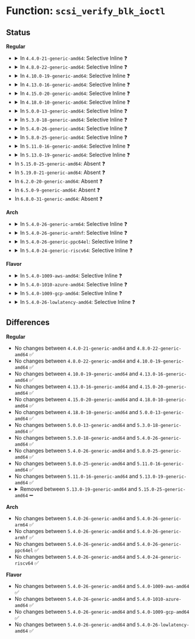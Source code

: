 # Function: <code>scsi_verify_blk_ioctl</code>

## Status
<b>Regular</b>
<ul>
<li>
<details>
<summary>In <code>4.4.0-21-generic-amd64</code>: Selective Inline ❓</summary>

```c
int scsi_verify_blk_ioctl(struct block_device * bd, unsigned int cmd)
```

```json
{
  "name": "scsi_verify_blk_ioctl",
  "collision_type": "Unique Global",
  "inline_type": "Selective",
  "funcs": [
    {
      "addr": 18446744071582826656,
      "name": "scsi_verify_blk_ioctl",
      "external": true,
      "loc": "block/scsi_ioctl.c:692",
      "file": "block/scsi_ioctl.c",
      "inline": "not declared, inlined",
      "caller_inline": [],
      "caller_func": [
        "drivers/scsi/sd.c:sd_ioctl",
        "drivers/md/dm.c:dm_blk_ioctl"
      ]
    }
  ],
  "symbols": [
    {
      "addr": 18446744071582826656,
      "name": "scsi_verify_blk_ioctl",
      "section": ".text",
      "bind": "STB_GLOBAL",
      "size": 261
    }
  ]
}
```
</details>
</li>
<li>
<details>
<summary>In <code>4.8.0-22-generic-amd64</code>: Selective Inline ❓</summary>

```c
int scsi_verify_blk_ioctl(struct block_device * bd, unsigned int cmd)
```

```json
{
  "name": "scsi_verify_blk_ioctl",
  "collision_type": "Unique Global",
  "inline_type": "Selective",
  "funcs": [
    {
      "addr": 18446744071583104832,
      "name": "scsi_verify_blk_ioctl",
      "external": true,
      "loc": "block/scsi_ioctl.c:692",
      "file": "block/scsi_ioctl.c",
      "inline": "not declared, inlined",
      "caller_inline": [],
      "caller_func": [
        "drivers/scsi/sd.c:sd_ioctl",
        "drivers/md/dm.c:dm_blk_ioctl"
      ]
    }
  ],
  "symbols": [
    {
      "addr": 18446744071583104832,
      "name": "scsi_verify_blk_ioctl",
      "section": ".text",
      "bind": "STB_GLOBAL",
      "size": 266
    }
  ]
}
```
</details>
</li>
<li>
<details>
<summary>In <code>4.10.0-19-generic-amd64</code>: Selective Inline ❓</summary>

```c
int scsi_verify_blk_ioctl(struct block_device * bd, unsigned int cmd)
```

```json
{
  "name": "scsi_verify_blk_ioctl",
  "collision_type": "Unique Global",
  "inline_type": "Selective",
  "funcs": [
    {
      "addr": 18446744071583216336,
      "name": "scsi_verify_blk_ioctl",
      "external": true,
      "loc": "block/scsi_ioctl.c:695",
      "file": "block/scsi_ioctl.c",
      "inline": "not declared, inlined",
      "caller_inline": [],
      "caller_func": [
        "drivers/scsi/sd.c:sd_ioctl",
        "drivers/md/dm.c:dm_blk_ioctl"
      ]
    }
  ],
  "symbols": [
    {
      "addr": 18446744071583216336,
      "name": "scsi_verify_blk_ioctl",
      "section": ".text",
      "bind": "STB_GLOBAL",
      "size": 266
    }
  ]
}
```
</details>
</li>
<li>
<details>
<summary>In <code>4.13.0-16-generic-amd64</code>: Selective Inline ❓</summary>

```c
int scsi_verify_blk_ioctl(struct block_device * bd, unsigned int cmd)
```

```json
{
  "name": "scsi_verify_blk_ioctl",
  "collision_type": "Unique Global",
  "inline_type": "Selective",
  "funcs": [
    {
      "addr": 18446744071583314256,
      "name": "scsi_verify_blk_ioctl",
      "external": true,
      "loc": "block/scsi_ioctl.c:693",
      "file": "block/scsi_ioctl.c",
      "inline": "not declared, inlined",
      "caller_inline": [],
      "caller_func": [
        "drivers/scsi/sd.c:sd_ioctl"
      ]
    }
  ],
  "symbols": [
    {
      "addr": 18446744071583314256,
      "name": "scsi_verify_blk_ioctl",
      "section": ".text",
      "bind": "STB_GLOBAL",
      "size": 265
    }
  ]
}
```
</details>
</li>
<li>
<details>
<summary>In <code>4.15.0-20-generic-amd64</code>: Selective Inline ❓</summary>

```c
int scsi_verify_blk_ioctl(struct block_device * bd, unsigned int cmd)
```

```json
{
  "name": "scsi_verify_blk_ioctl",
  "collision_type": "Unique Global",
  "inline_type": "Selective",
  "funcs": [
    {
      "addr": 18446744071583497184,
      "name": "scsi_verify_blk_ioctl",
      "external": true,
      "loc": "block/scsi_ioctl.c:693",
      "file": "block/scsi_ioctl.c",
      "inline": "not declared, inlined",
      "caller_inline": [],
      "caller_func": [
        "drivers/scsi/sd.c:sd_ioctl"
      ]
    }
  ],
  "symbols": [
    {
      "addr": 18446744071583497184,
      "name": "scsi_verify_blk_ioctl",
      "section": ".text",
      "bind": "STB_GLOBAL",
      "size": 265
    }
  ]
}
```
</details>
</li>
<li>
<details>
<summary>In <code>4.18.0-10-generic-amd64</code>: Selective Inline ❓</summary>

```c
int scsi_verify_blk_ioctl(struct block_device * bd, unsigned int cmd)
```

```json
{
  "name": "scsi_verify_blk_ioctl",
  "collision_type": "Unique Global",
  "inline_type": "Selective",
  "funcs": [
    {
      "addr": 18446744071583714101,
      "name": "scsi_verify_blk_ioctl",
      "external": true,
      "loc": "block/scsi_ioctl.c:689",
      "file": "block/scsi_ioctl.c",
      "inline": "not declared, inlined",
      "caller_inline": [
        "block/scsi_ioctl.c:scsi_cmd_blk_ioctl"
      ],
      "caller_func": [
        "drivers/scsi/sd.c:sd_ioctl"
      ]
    }
  ],
  "symbols": [
    {
      "addr": 18446744071583710832,
      "name": "scsi_verify_blk_ioctl",
      "section": ".text",
      "bind": "STB_GLOBAL",
      "size": 48
    }
  ]
}
```
</details>
</li>
<li>
<details>
<summary>In <code>5.0.0-13-generic-amd64</code>: Selective Inline ❓</summary>

```c
int scsi_verify_blk_ioctl(struct block_device * bd, unsigned int cmd)
```

```json
{
  "name": "scsi_verify_blk_ioctl",
  "collision_type": "Unique Global",
  "inline_type": "Selective",
  "funcs": [
    {
      "addr": 18446744071583823349,
      "name": "scsi_verify_blk_ioctl",
      "external": true,
      "loc": "block/scsi_ioctl.c:689",
      "file": "block/scsi_ioctl.c",
      "inline": "not declared, inlined",
      "caller_inline": [
        "block/scsi_ioctl.c:scsi_cmd_blk_ioctl"
      ],
      "caller_func": [
        "drivers/scsi/sd.c:sd_ioctl"
      ]
    }
  ],
  "symbols": [
    {
      "addr": 18446744071583820000,
      "name": "scsi_verify_blk_ioctl",
      "section": ".text",
      "bind": "STB_GLOBAL",
      "size": 48
    }
  ]
}
```
</details>
</li>
<li>
<details>
<summary>In <code>5.3.0-18-generic-amd64</code>: Selective Inline ❓</summary>

```c
int scsi_verify_blk_ioctl(struct block_device * bd, unsigned int cmd)
```

```json
{
  "name": "scsi_verify_blk_ioctl",
  "collision_type": "Unique Global",
  "inline_type": "Selective",
  "funcs": [
    {
      "addr": 18446744071584013893,
      "name": "scsi_verify_blk_ioctl",
      "external": true,
      "loc": "block/scsi_ioctl.c:675",
      "file": "block/scsi_ioctl.c",
      "inline": "not declared, inlined",
      "caller_inline": [
        "block/scsi_ioctl.c:scsi_cmd_blk_ioctl"
      ],
      "caller_func": [
        "drivers/scsi/sd.c:sd_ioctl"
      ]
    }
  ],
  "symbols": [
    {
      "addr": 18446744071584010608,
      "name": "scsi_verify_blk_ioctl",
      "section": ".text",
      "bind": "STB_GLOBAL",
      "size": 48
    }
  ]
}
```
</details>
</li>
<li>
<details>
<summary>In <code>5.4.0-26-generic-amd64</code>: Selective Inline ❓</summary>

```c
int scsi_verify_blk_ioctl(struct block_device * bd, unsigned int cmd)
```

```json
{
  "name": "scsi_verify_blk_ioctl",
  "collision_type": "Unique Global",
  "inline_type": "Selective",
  "funcs": [
    {
      "addr": 18446744071584117429,
      "name": "scsi_verify_blk_ioctl",
      "external": true,
      "loc": "block/scsi_ioctl.c:675",
      "file": "block/scsi_ioctl.c",
      "inline": "not declared, inlined",
      "caller_inline": [
        "block/scsi_ioctl.c:scsi_cmd_blk_ioctl"
      ],
      "caller_func": [
        "drivers/scsi/sd.c:sd_compat_ioctl",
        "drivers/scsi/sd.c:sd_ioctl"
      ]
    }
  ],
  "symbols": [
    {
      "addr": 18446744071584114096,
      "name": "scsi_verify_blk_ioctl",
      "section": ".text",
      "bind": "STB_GLOBAL",
      "size": 48
    }
  ]
}
```
</details>
</li>
<li>
<details>
<summary>In <code>5.8.0-25-generic-amd64</code>: Selective Inline ❓</summary>

```c
int scsi_verify_blk_ioctl(struct block_device * bd, unsigned int cmd)
```

```json
{
  "name": "scsi_verify_blk_ioctl",
  "collision_type": "Unique Global",
  "inline_type": "Selective",
  "funcs": [
    {
      "addr": 18446744071584509728,
      "name": "scsi_verify_blk_ioctl",
      "external": true,
      "loc": "block/scsi_ioctl.c:855",
      "file": "block/scsi_ioctl.c",
      "inline": "not declared, inlined",
      "caller_inline": [],
      "caller_func": [
        "drivers/scsi/sd.c:sd_ioctl_common"
      ]
    }
  ],
  "symbols": [
    {
      "addr": 18446744071584509728,
      "name": "scsi_verify_blk_ioctl",
      "section": ".text",
      "bind": "STB_GLOBAL",
      "size": 48
    }
  ]
}
```
</details>
</li>
<li>
<details>
<summary>In <code>5.11.0-16-generic-amd64</code>: Selective Inline ❓</summary>

```c
int scsi_verify_blk_ioctl(struct block_device * bd, unsigned int cmd)
```

```json
{
  "name": "scsi_verify_blk_ioctl",
  "collision_type": "Unique Global",
  "inline_type": "Selective",
  "funcs": [
    {
      "addr": 18446744071584619712,
      "name": "scsi_verify_blk_ioctl",
      "external": true,
      "loc": "block/scsi_ioctl.c:846",
      "file": "block/scsi_ioctl.c",
      "inline": "not declared, inlined",
      "caller_inline": [],
      "caller_func": [
        "drivers/scsi/sd.c:sd_ioctl_common"
      ]
    }
  ],
  "symbols": [
    {
      "addr": 18446744071584619712,
      "name": "scsi_verify_blk_ioctl",
      "section": ".text",
      "bind": "STB_GLOBAL",
      "size": 51
    }
  ]
}
```
</details>
</li>
<li>
<details>
<summary>In <code>5.13.0-19-generic-amd64</code>: Selective Inline ❓</summary>

```c
int scsi_verify_blk_ioctl(struct block_device * bd, unsigned int cmd)
```

```json
{
  "name": "scsi_verify_blk_ioctl",
  "collision_type": "Unique Global",
  "inline_type": "Selective",
  "funcs": [
    {
      "addr": 18446744071584648112,
      "name": "scsi_verify_blk_ioctl",
      "external": true,
      "loc": "block/scsi_ioctl.c:842",
      "file": "block/scsi_ioctl.c",
      "inline": "not declared, inlined",
      "caller_inline": [],
      "caller_func": [
        "drivers/scsi/sd.c:sd_ioctl_common"
      ]
    }
  ],
  "symbols": [
    {
      "addr": 18446744071584648112,
      "name": "scsi_verify_blk_ioctl",
      "section": ".text",
      "bind": "STB_GLOBAL",
      "size": 51
    }
  ]
}
```
</details>
</li>
<li>
In <code>5.15.0-25-generic-amd64</code>: Absent ❓
</li>
<li>
In <code>5.19.0-21-generic-amd64</code>: Absent ❓
</li>
<li>
In <code>6.2.0-20-generic-amd64</code>: Absent ❓
</li>
<li>
In <code>6.5.0-9-generic-amd64</code>: Absent ❓
</li>
<li>
In <code>6.8.0-31-generic-amd64</code>: Absent ❓
</li>
</ul>
<b>Arch</b>
<ul>
<li>
<details>
<summary>In <code>5.4.0-26-generic-arm64</code>: Selective Inline ❓</summary>

```c
int scsi_verify_blk_ioctl(struct block_device * bd, unsigned int cmd)
```

```json
{
  "name": "scsi_verify_blk_ioctl",
  "collision_type": "Unique Global",
  "inline_type": "Selective",
  "funcs": [
    {
      "addr": 18446603336495961752,
      "name": "scsi_verify_blk_ioctl",
      "external": true,
      "loc": "block/scsi_ioctl.c:675",
      "file": "block/scsi_ioctl.c",
      "inline": "not declared, inlined",
      "caller_inline": [
        "block/scsi_ioctl.c:scsi_cmd_blk_ioctl"
      ],
      "caller_func": [
        "drivers/scsi/sd.c:sd_compat_ioctl",
        "drivers/scsi/sd.c:sd_ioctl"
      ]
    }
  ],
  "symbols": [
    {
      "addr": 18446603336495954136,
      "name": "scsi_verify_blk_ioctl",
      "section": ".text",
      "bind": "STB_GLOBAL",
      "size": 80
    }
  ]
}
```
</details>
</li>
<li>
<details>
<summary>In <code>5.4.0-26-generic-armhf</code>: Selective Inline ❓</summary>

```c
int scsi_verify_blk_ioctl(struct block_device * bd, unsigned int cmd)
```

```json
{
  "name": "scsi_verify_blk_ioctl",
  "collision_type": "Unique Global",
  "inline_type": "Selective",
  "funcs": [
    {
      "addr": 3229305752,
      "name": "scsi_verify_blk_ioctl",
      "external": true,
      "loc": "block/scsi_ioctl.c:675",
      "file": "block/scsi_ioctl.c",
      "inline": "not declared, inlined",
      "caller_inline": [
        "block/scsi_ioctl.c:scsi_cmd_blk_ioctl"
      ],
      "caller_func": [
        "drivers/scsi/sd.c:sd_ioctl"
      ]
    }
  ],
  "symbols": [
    {
      "addr": 3229301372,
      "name": "scsi_verify_blk_ioctl",
      "section": ".text",
      "bind": "STB_GLOBAL",
      "size": 76
    }
  ]
}
```
</details>
</li>
<li>
<details>
<summary>In <code>5.4.0-26-generic-ppc64el</code>: Selective Inline ❓</summary>

```c
int scsi_verify_blk_ioctl(struct block_device * bd, unsigned int cmd)
```

```json
{
  "name": "scsi_verify_blk_ioctl",
  "collision_type": "Unique Global",
  "inline_type": "Selective",
  "funcs": [
    {
      "addr": 13835058055290182548,
      "name": "scsi_verify_blk_ioctl",
      "external": true,
      "loc": "block/scsi_ioctl.c:675",
      "file": "block/scsi_ioctl.c",
      "inline": "not declared, inlined",
      "caller_inline": [
        "block/scsi_ioctl.c:scsi_cmd_blk_ioctl"
      ],
      "caller_func": [
        "drivers/scsi/sd.c:sd_compat_ioctl",
        "drivers/scsi/sd.c:sd_ioctl"
      ]
    }
  ],
  "symbols": [
    {
      "addr": 13835058055290176912,
      "name": "scsi_verify_blk_ioctl",
      "section": ".text",
      "bind": "STB_GLOBAL",
      "size": 120
    }
  ]
}
```
</details>
</li>
<li>
<details>
<summary>In <code>5.4.0-24-generic-riscv64</code>: Selective Inline ❓</summary>

```c
int scsi_verify_blk_ioctl(struct block_device * bd, unsigned int cmd)
```

```json
{
  "name": "scsi_verify_blk_ioctl",
  "collision_type": "Unique Global",
  "inline_type": "Selective",
  "funcs": [
    {
      "addr": 18446743936275066884,
      "name": "scsi_verify_blk_ioctl",
      "external": true,
      "loc": "block/scsi_ioctl.c:675",
      "file": "block/scsi_ioctl.c",
      "inline": "not declared, inlined",
      "caller_inline": [
        "block/scsi_ioctl.c:scsi_cmd_blk_ioctl"
      ],
      "caller_func": [
        "drivers/scsi/sd.c:sd_ioctl"
      ]
    }
  ],
  "symbols": [
    {
      "addr": 18446743936275063792,
      "name": "scsi_verify_blk_ioctl",
      "section": ".text",
      "bind": "STB_GLOBAL",
      "size": 60
    }
  ]
}
```
</details>
</li>
</ul>
<b>Flavor</b>
<ul>
<li>
<details>
<summary>In <code>5.4.0-1009-aws-amd64</code>: Selective Inline ❓</summary>

```c
int scsi_verify_blk_ioctl(struct block_device * bd, unsigned int cmd)
```

```json
{
  "name": "scsi_verify_blk_ioctl",
  "collision_type": "Unique Global",
  "inline_type": "Selective",
  "funcs": [
    {
      "addr": 18446744071584086165,
      "name": "scsi_verify_blk_ioctl",
      "external": true,
      "loc": "block/scsi_ioctl.c:675",
      "file": "block/scsi_ioctl.c",
      "inline": "not declared, inlined",
      "caller_inline": [
        "block/scsi_ioctl.c:scsi_cmd_blk_ioctl"
      ],
      "caller_func": [
        "drivers/scsi/sd.c:sd_compat_ioctl",
        "drivers/scsi/sd.c:sd_ioctl"
      ]
    }
  ],
  "symbols": [
    {
      "addr": 18446744071584082832,
      "name": "scsi_verify_blk_ioctl",
      "section": ".text",
      "bind": "STB_GLOBAL",
      "size": 48
    }
  ]
}
```
</details>
</li>
<li>
<details>
<summary>In <code>5.4.0-1010-azure-amd64</code>: Selective Inline ❓</summary>

```c
int scsi_verify_blk_ioctl(struct block_device * bd, unsigned int cmd)
```

```json
{
  "name": "scsi_verify_blk_ioctl",
  "collision_type": "Unique Global",
  "inline_type": "Selective",
  "funcs": [
    {
      "addr": 18446744071584021925,
      "name": "scsi_verify_blk_ioctl",
      "external": true,
      "loc": "block/scsi_ioctl.c:675",
      "file": "block/scsi_ioctl.c",
      "inline": "not declared, inlined",
      "caller_inline": [
        "block/scsi_ioctl.c:scsi_cmd_blk_ioctl"
      ],
      "caller_func": [
        "drivers/scsi/sd.c:sd_compat_ioctl",
        "drivers/scsi/sd.c:sd_ioctl"
      ]
    }
  ],
  "symbols": [
    {
      "addr": 18446744071584018592,
      "name": "scsi_verify_blk_ioctl",
      "section": ".text",
      "bind": "STB_GLOBAL",
      "size": 48
    }
  ]
}
```
</details>
</li>
<li>
<details>
<summary>In <code>5.4.0-1009-gcp-amd64</code>: Selective Inline ❓</summary>

```c
int scsi_verify_blk_ioctl(struct block_device * bd, unsigned int cmd)
```

```json
{
  "name": "scsi_verify_blk_ioctl",
  "collision_type": "Unique Global",
  "inline_type": "Selective",
  "funcs": [
    {
      "addr": 18446744071584069925,
      "name": "scsi_verify_blk_ioctl",
      "external": true,
      "loc": "block/scsi_ioctl.c:675",
      "file": "block/scsi_ioctl.c",
      "inline": "not declared, inlined",
      "caller_inline": [
        "block/scsi_ioctl.c:scsi_cmd_blk_ioctl"
      ],
      "caller_func": [
        "drivers/scsi/sd.c:sd_compat_ioctl",
        "drivers/scsi/sd.c:sd_ioctl"
      ]
    }
  ],
  "symbols": [
    {
      "addr": 18446744071584066592,
      "name": "scsi_verify_blk_ioctl",
      "section": ".text",
      "bind": "STB_GLOBAL",
      "size": 48
    }
  ]
}
```
</details>
</li>
<li>
<details>
<summary>In <code>5.4.0-26-lowlatency-amd64</code>: Selective Inline ❓</summary>

```c
int scsi_verify_blk_ioctl(struct block_device * bd, unsigned int cmd)
```

```json
{
  "name": "scsi_verify_blk_ioctl",
  "collision_type": "Unique Global",
  "inline_type": "Selective",
  "funcs": [
    {
      "addr": 18446744071584172501,
      "name": "scsi_verify_blk_ioctl",
      "external": true,
      "loc": "block/scsi_ioctl.c:675",
      "file": "block/scsi_ioctl.c",
      "inline": "not declared, inlined",
      "caller_inline": [
        "block/scsi_ioctl.c:scsi_cmd_blk_ioctl"
      ],
      "caller_func": [
        "drivers/scsi/sd.c:sd_compat_ioctl",
        "drivers/scsi/sd.c:sd_ioctl"
      ]
    }
  ],
  "symbols": [
    {
      "addr": 18446744071584169168,
      "name": "scsi_verify_blk_ioctl",
      "section": ".text",
      "bind": "STB_GLOBAL",
      "size": 48
    }
  ]
}
```
</details>
</li>
</ul>

## Differences
<b>Regular</b>
<ul>
<li>
No changes between <code>4.4.0-21-generic-amd64</code> and <code>4.8.0-22-generic-amd64</code> ✅
</li>
<li>
No changes between <code>4.8.0-22-generic-amd64</code> and <code>4.10.0-19-generic-amd64</code> ✅
</li>
<li>
No changes between <code>4.10.0-19-generic-amd64</code> and <code>4.13.0-16-generic-amd64</code> ✅
</li>
<li>
No changes between <code>4.13.0-16-generic-amd64</code> and <code>4.15.0-20-generic-amd64</code> ✅
</li>
<li>
No changes between <code>4.15.0-20-generic-amd64</code> and <code>4.18.0-10-generic-amd64</code> ✅
</li>
<li>
No changes between <code>4.18.0-10-generic-amd64</code> and <code>5.0.0-13-generic-amd64</code> ✅
</li>
<li>
No changes between <code>5.0.0-13-generic-amd64</code> and <code>5.3.0-18-generic-amd64</code> ✅
</li>
<li>
No changes between <code>5.3.0-18-generic-amd64</code> and <code>5.4.0-26-generic-amd64</code> ✅
</li>
<li>
No changes between <code>5.4.0-26-generic-amd64</code> and <code>5.8.0-25-generic-amd64</code> ✅
</li>
<li>
No changes between <code>5.8.0-25-generic-amd64</code> and <code>5.11.0-16-generic-amd64</code> ✅
</li>
<li>
No changes between <code>5.11.0-16-generic-amd64</code> and <code>5.13.0-19-generic-amd64</code> ✅
</li>
<li>
<details>
<summary>Removed between <code>5.13.0-19-generic-amd64</code> and <code>5.15.0-25-generic-amd64</code> ➖</summary>

```c
int scsi_verify_blk_ioctl(struct block_device * bd, unsigned int cmd)
```
</details>
</li>
</ul>
<b>Arch</b>
<ul>
<li>
No changes between <code>5.4.0-26-generic-amd64</code> and <code>5.4.0-26-generic-arm64</code> ✅
</li>
<li>
No changes between <code>5.4.0-26-generic-amd64</code> and <code>5.4.0-26-generic-armhf</code> ✅
</li>
<li>
No changes between <code>5.4.0-26-generic-amd64</code> and <code>5.4.0-26-generic-ppc64el</code> ✅
</li>
<li>
No changes between <code>5.4.0-26-generic-amd64</code> and <code>5.4.0-24-generic-riscv64</code> ✅
</li>
</ul>
<b>Flavor</b>
<ul>
<li>
No changes between <code>5.4.0-26-generic-amd64</code> and <code>5.4.0-1009-aws-amd64</code> ✅
</li>
<li>
No changes between <code>5.4.0-26-generic-amd64</code> and <code>5.4.0-1010-azure-amd64</code> ✅
</li>
<li>
No changes between <code>5.4.0-26-generic-amd64</code> and <code>5.4.0-1009-gcp-amd64</code> ✅
</li>
<li>
No changes between <code>5.4.0-26-generic-amd64</code> and <code>5.4.0-26-lowlatency-amd64</code> ✅
</li>
</ul>
